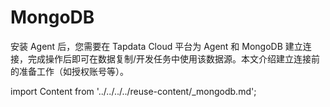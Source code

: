 # MongoDB

安装 Agent 后，您需要在 Tapdata Cloud 平台为 Agent 和 MongoDB 建立连接，完成操作后即可在数据复制/开发任务中使用该数据源。本文介绍建立连接前的准备工作（如授权账号等）。

import Content from '../../../../reuse-content/_mongodb.md';

<Content />

